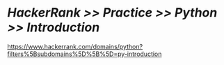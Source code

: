 # ***HackerRank >> Practice >> Python >> Introduction***

https://www.hackerrank.com/domains/python?filters%5Bsubdomains%5D%5B%5D=py-introduction
